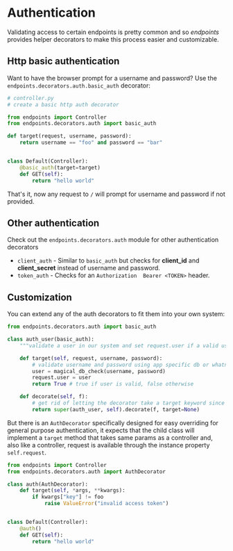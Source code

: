 # Authentication

Validating access to certain endpoints is pretty common and so _endpoints_ provides helper decorators to make this process easier and customizable.

## Http basic authentication

Want to have the browser prompt for a username and password? Use the `endpoints.decorators.auth.basic_auth` decorator:

```python
# controller.py
# create a basic http auth decorator

from endpoints import Controller
from endpoints.decorators.auth import basic_auth

def target(request, username, password):
    return username == "foo" and password == "bar"


class Default(Controller):
    @basic_auth(target=target)
    def GET(self):
        return "hello world"
```

That's it, now any request to `/` will prompt for username and password if not provided.


## Other authentication

Check out the `endpoints.decorators.auth` module for other authentication decorators

* `client_auth` - Similar to `basic_auth` but checks for **client_id** and **client_secret** instead of username and password.
* `token_auth` - Checks for an `Authorization  Bearer <TOKEN>` header.


## Customization

You can extend any of the auth decorators to fit them into your own system:

```python
from endpoints.decorators.auth import basic_auth

class auth_user(basic_auth):
    """validate a user in our system and set request.user if a valid user is found"""

    def target(self, request, username, password):
        # validate username and password using app specific db or whatnot
        user = magical_db_check(username, password)
        request.user = user
        return True # true if user is valid, false otherwise

    def decorate(self, f):
        # get rid of letting the decorator take a target keyword since we use self.target
        return super(auth_user, self).decorate(f, target=None)
```


But there is an `AuthDecorator` specifically designed for easy overriding for general purpose authentication, it expects that the child class will implement a `target` method that takes same params as a controller and, also like a controller, request is available through the instance property `self.request`.

```python
from endpoints import Controller
from endpoints.decorators.auth import AuthDecorator

class auth(AuthDecorator):
    def target(self, *args, **kwargs):
        if kwargs["key"] != foo
            raise ValueError("invalid access token")


class Default(Controller):
    @auth()
    def GET(self):
        return "hello world"
```


